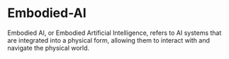 # Embodied-AI
Embodied AI, or Embodied Artificial Intelligence, refers to AI systems that are integrated into a physical form, allowing them to interact with and navigate the physical world. 
